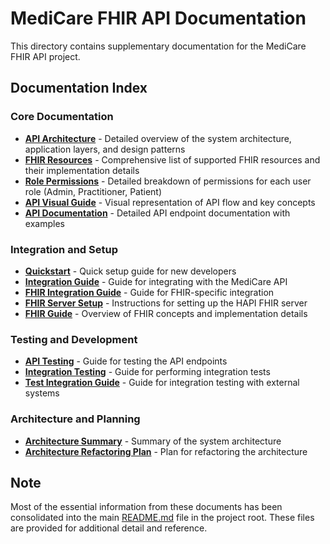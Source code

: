 # MediCare FHIR API Documentation

This directory contains supplementary documentation for the MediCare FHIR API project.

## Documentation Index

### Core Documentation

- **[API Architecture](API-ARCHITECTURE.md)** - Detailed overview of the system architecture, application layers, and design patterns
- **[FHIR Resources](FHIR-RESOURCES.md)** - Comprehensive list of supported FHIR resources and their implementation details
- **[Role Permissions](ROLE-PERMISSIONS.md)** - Detailed breakdown of permissions for each user role (Admin, Practitioner, Patient)
- **[API Visual Guide](API-VISUAL-GUIDE.md)** - Visual representation of API flow and key concepts
- **[API Documentation](API-DOCUMENTATION.md)** - Detailed API endpoint documentation with examples

### Integration and Setup

- **[Quickstart](QUICKSTART.md)** - Quick setup guide for new developers
- **[Integration Guide](INTEGRATION-GUIDE.md)** - Guide for integrating with the MediCare API
- **[FHIR Integration Guide](FHIR-INTEGRATION-GUIDE.md)** - Guide for FHIR-specific integration
- **[FHIR Server Setup](FHIR_SERVER_SETUP.md)** - Instructions for setting up the HAPI FHIR server
- **[FHIR Guide](FHIR_GUIDE.md)** - Overview of FHIR concepts and implementation details

### Testing and Development

- **[API Testing](API_TESTING.md)** - Guide for testing the API endpoints
- **[Integration Testing](integration-testing.md)** - Guide for performing integration tests
- **[Test Integration Guide](TEST-INTEGRATION-GUIDE.md)** - Guide for integration testing with external systems

### Architecture and Planning

- **[Architecture Summary](ARCHITECTURE-SUMMARY.md)** - Summary of the system architecture
- **[Architecture Refactoring Plan](ARCHITECTURE-REFACTORING-PLAN.md)** - Plan for refactoring the architecture

## Note

Most of the essential information from these documents has been consolidated into the main [README.md](../README.md) file in the project root. These files are provided for additional detail and reference. 